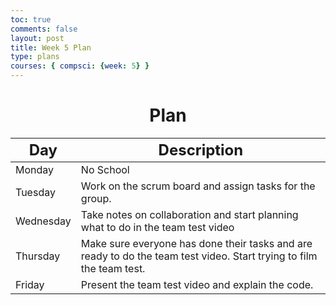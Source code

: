```yaml
---
toc: true
comments: false
layout: post
title: Week 5 Plan
type: plans
courses: { compsci: {week: 5} }
---
```


<h1 style="text-align: center;"><strong>Plan</strong></h1>
<table class="table">
    <thead>
        <tr>
            <th><font size="5">Day</font></th>
            <th><font size="5">Description</font></th>    
        </tr>
    </thead>
    <tbody>
        <tr>
            <td>Monday</td>
            <td>No School</td>
        </tr>
        <tr>
            <td>Tuesday</td>
            <td>Work on the scrum board and assign tasks for the group.</td>
        </tr>
        <tr>
            <td>Wednesday</td>
            <td>Take notes on collaboration and start planning what to do in the team test video</td>
        </tr>
        <tr>
            <td>Thursday</td>
            <td>Make sure everyone has done their tasks and are ready to do the team test video. Start trying to film the team test.</td>
        </tr>
        <tr>
            <td>Friday</td>
            <td>Present the team test video and explain the code.</td>
        </tr>
    </tbody>
</table>